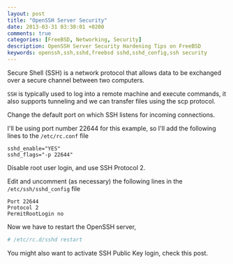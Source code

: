 ```yaml
---
layout: post
title: "OpenSSH Server Security"
date: 2013-03-31 03:30:01 +0200
comments: true
categories: [FreeBSD, Networking, Security]
description: OpenSSH Server Security Hardening Tips on FreeBSD
keywords: openssh,ssh,sshd,freebsd sshd,sshd_config,ssh security 
---
```

Secure Shell (SSH) is a network protocol that allows data to be exchanged over a secure channel between two computers.

`SSH` is typically used to log into a remote machine and execute commands, it also supports tunneling and we can transfer files using the scp protocol.

Change the default port on which SSH listens for incoming connections.

I'll be using port number 22644 for this example, so I'll add the following lines to the `/etc/rc.conf` file
```
sshd_enable="YES"
sshd_flags="-p 22644"
```

Disable root user login, and use SSH Protocol 2.

Edit and uncomment (as necessary) the following lines in the `/etc/ssh/sshd_config` file
```
Port 22644
Protocol 2
PermitRootLogin no
```

Now we have to restart the OpenSSH server,
``` bash
# /etc/rc.d/sshd restart
```

You might also want to activate SSH Public Key login, check this post.
